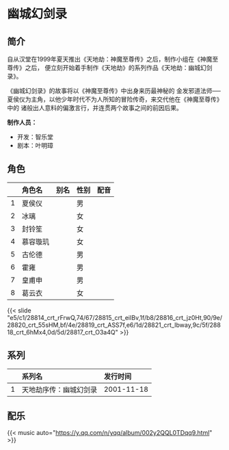 # 幽城幻剑录


## 简介

自从汉堂在1999年夏天推出《天地劫：神魔至尊传》之后，制作小组在《神魔至尊传》之后，
便立刻开始着手制作《天地劫》的系列作品《天地劫：幽城幻剑录》。

《幽城幻剑录》的故事将以《神魔至尊传》中出身来历最神秘的
金发邪道法师──夏侯仪为主角，以他少年时代不为人所知的冒险传奇，来交代他在《神魔至尊传》中的
诸般出人意料的偏激言行，并连贯两个故事之间的前因后果。

**制作人员：**
- 开发：智乐堂
- 剧本：叶明璋

## 角色

|     |   角色名   |   别名  | 性别 |  配音  |
|:--- |:------  |:----      |:---  |:--   |
| 1 | 夏侯仪 |  | 男 |  |
| 2 | 冰璃 |  | 女 |  |
| 3 | 封铃笙 |  | 女 |  |
| 4 | 慕容璇玑 |  | 女 |  |
| 5 | 古伦德 |  | 男 |  |
| 6 | 霍雍 |  | 男 |  |
| 7 | 皇甫申 |  | 男 |  |
| 8 | 葛云衣 |  | 女 |  |

{{< slide "e5/c1/28814_crt_rFrwQ,74/67/28815_crt_eiIBv,1f/b8/28816_crt_jz0Ht,90/9e/28820_crt_55sHM,bf/4e/28819_crt_ASS7f,e6/1d/28821_crt_Ibway,9c/5f/28818_crt_6hMx4,0d/5d/28817_crt_O3a4Q" >}}

## 系列

|     | 系列名         | 发行时间       |
|:----|:------------|:-----------|
| 1   | 天地劫序传：幽城幻剑录 | 2001-11-18 |




## 配乐

{{< music auto="https://y.qq.com/n/yqq/album/002y2QQL0TDqq9.html" >}}

